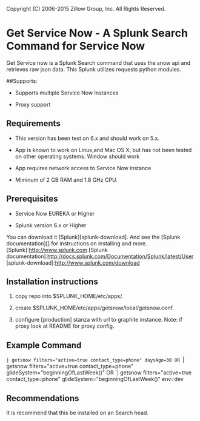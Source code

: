 Copyright (C) 2006-2015 Zillow Group, Inc. All Rights Reserved.

Get Service Now - A Splunk Search Command for Service Now
=================

Get Service now is a Splunk Search command that uses the snow api  and retrieves raw json data.
This Splunk utilizes requests python modules.

##Supports:
* Supports multiple Service Now Instances

* Proxy support




Requirements
---------

* This version has been test on 6.x and should work on 5.x.

* App is known to work on Linux,and Mac OS X, but has not been tested on other operating systems. Window should work

* App requires network access to Service Now instance

* Miminum of 2 GB RAM and 1.8 GHz CPU.



Prerequisites
---------
* Service Now EUREKA or Higher

* Splunk version 6.x or Higher

You can download it [Splunk][splunk-download].  And see the [Splunk documentation][] for instructions on installing and more.
[Splunk]:http://www.splunk.com
[Splunk documentation]:http://docs.splunk.com/Documentation/Splunk/latest/User
[splunk-download]:http://www.splunk.com/download


Installation instructions
---------

1) copy repo into $SPLUNK_HOME/etc/apps/.

2) create $SPLUNK_HOME/etc/apps/getsnow/local/getsnow.conf.

3) configure [production] stanza with url to graphite instance. Note: if proxy look at README for proxy config.

Example Command
---------

`| getsnow filters="active=true contact_type=phone" daysAgo=30
    OR
`| getsnow filters="active=true contact_type=phone" glideSystem="beginningOfLastWeek()"
    OR
`| getsnow filters="active=true contact_type=phone" glideSystem="beginningOfLastWeek()" env=dev

Recommendations
---------

It is recommend that this be installed on an Search head.
